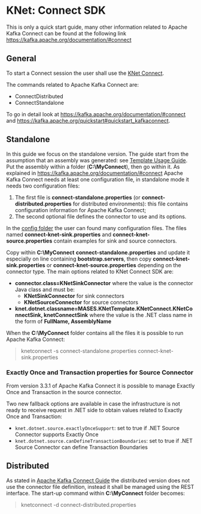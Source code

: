 # KNet: Connect SDK

This is only a quick start guide, many other information related to Apache Kafka Connect can be found at the following link https://kafka.apache.org/documentation/#connect

## General 

To start a Connect session the user shall use the [KNet Connect](usageConnect.md).

The commands related to Apache Kafka Connect are:
- ConnectDistributed
- ConnectStandalone

To go in detail look at https://kafka.apache.org/documentation/#connect and https://kafka.apache.org/quickstart#quickstart_kafkaconnect.

## Standalone

In this guide we focus on the standalone version.
The guide start from the assumption that an assembly was generated: see [Template Usage Guide](usageTemplates.md).
Put the assembly within a folder (__C:\MyConnect__), then go within it.
As explained in https://kafka.apache.org/documentation/#connect Apache Kafka Connect needs at least one configuration file, in standalone mode it needs two configuration files:
1. The first file is **connect-standalone.properties** (or **connect-distributed.properties** for distributed environments): this file contains configuration information for Apache Kafka Connect;
2. The second optional file defines the connector to use and its options.

In the [config folder](https://github.com/masesgroup/KNet/tree/master/src/config) the user can found many configuration files. 
The files named **connect-knet-sink.properties** and **connect-knet-source.properties** contain examples for sink and source connectors.

Copy within __C:\MyConnect__ **connect-standalone.properties** and update it especially on line containing __bootstrap.servers__, then copy **connect-knet-sink.properties** or **connect-knet-source.properties** depending on the connector type.
The main options related to KNet Connect SDK are:
- __connector.class=**KNetSinkConnector**__ where the value is the connector Java class and must be:
  - __KNetSinkConnector__ for sink connectors
  - __KNetSourceConnector__ for source connectors
- __knet.dotnet.classname=MASES.KNetTemplate.KNetConnect.KNetConnectSink, knetConnectSink__ where the value is the .NET class name in the form of __**FullName**, **AssemblyName**__

When the __C:\MyConnect__ folder contains all the files it is possible to run Apache Kafka Connect:

>
> knetconnect -s connect-standalone.properties connect-knet-sink.properties
>

### Exactly Once and Transaction properties for Source Connector

From version 3.3.1 of Apache Kafka Connect it is possible to manage Exactly Once and Transaction in the source connector.

Two new fallback options are available in case the infrastructure is not ready to receive request in .NET side to obtain values related to Exactly Once and Transaction:
- `knet.dotnet.source.exactlyOnceSupport`: set to true if .NET Source Connector supports Exactly Once
- `knet.dotnet.source.canDefineTransactionBoundaries`: set to true if .NET Source Connector can define Transaction Boundaries

## Distributed

As stated in [Apache Kafka Connect Guide](https://kafka.apache.org/documentation/#connect ) the distributed version does not use the connector file definition, instead it shall be managed using the REST interface.
The start-up command within __C:\MyConnect__ folder becomes:

>
> knetconnect -d connect-distributed.properties
>

